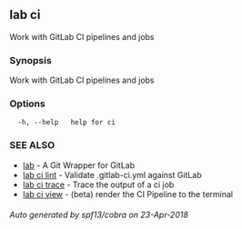 ## lab ci

Work with GitLab CI pipelines and jobs

### Synopsis

Work with GitLab CI pipelines and jobs

### Options

```
  -h, --help   help for ci
```

### SEE ALSO

* [lab](index.md)	 - A Git Wrapper for GitLab
* [lab ci lint](lab_ci_lint.md)	 - Validate .gitlab-ci.yml against GitLab
* [lab ci trace](lab_ci_trace.md)	 - Trace the output of a ci job
* [lab ci view](lab_ci_view.md)	 - (beta) render the CI Pipeline to the terminal

###### Auto generated by spf13/cobra on 23-Apr-2018
